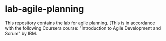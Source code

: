 # lab-agile-planning
This repository contains the lab for agile planning.
[This is in accordance with the following Coursera course: "Introduction to Agile Development and Scrum" by IBM.
